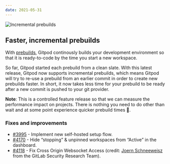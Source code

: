 ```yaml
---
date: 2021-05-31
---
```


<script>
  import Contributors from "../../components/changelog/contributors.svelte";
</script>

![Incremental prebuilds](/images/changelog/2021-05-31.jpg)

## Faster, incremental prebuilds

With [prebuilds](https://www.gitpod.io/docs/prebuilds), Gitpod continously builds your development environment so that it is ready-to-code by the time you start a new workspace.

So far, Gitpod started each prebuild from a clean slate. With this latest release, Gitpod now supports incremental prebuilds, which means Gitpod will try to re-use a prebuild from an earlier commit in order to create new prebuilds faster. In short, it now takes less time for your prebuild to be ready after a new commit is pushed to your git provider.

**Note**: This is a controlled feature release so that we can measure the performance impact on projects. There is nothing you need to do other than wait and at some point experience quicker prebuild times 🚀.

<p><Contributors usernames="jankeromnes,svenefftinge,csweichel" /></p>

### Fixes and improvements

- [#3995](https://github.com/gitpod-com/gitpod/pull/3995) - Implement new self-hosted setup flow. <Contributors usernames="AlexTugarev,gtsiolis,geropl" />
- [#4170](https://github.com/gitpod-com/gitpod/pull/4170) - Hide “stopping” & unpinned workspaces from “Active” in the dashboard. <Contributors usernames="jankeromnes,gtsiolis" />
- [#4118](https://github.com/gitpod-com/gitpod/pull/4118) - Fix Cross Origin Websocket Access (credit: [Joern Schneeweisz](https://gitlab.com/joernchen) from the GitLab Security Research Team). <Contributors usernames="AlexTugarev,geropl" />
